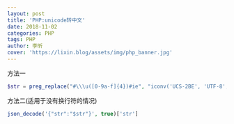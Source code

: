 ```yaml
---
layout: post
title: 'PHP:unicode转中文'
date: 2018-11-02
categories: PHP
tags: PHP
author: 李昕
cover: 'https://lixin.blog/assets/img/php_banner.jpg'
---
```


方法一

```php
$str = preg_replace("#\\\u([0-9a-f]{4})#ie", "iconv('UCS-2BE', 'UTF-8', pack('H4', '\\1'))", $str);
```

方法二(适用于没有换行符的情况)

```php
json_decode('{"str":"$str"}', true)['str']
```

